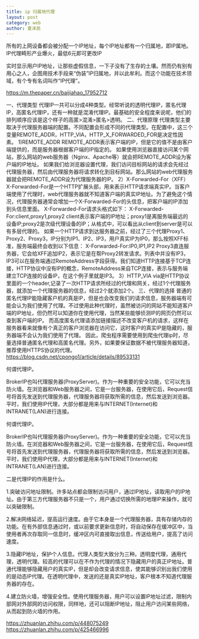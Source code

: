 ```yaml
---
title: ip 归属地代理
layout: post
category: web
author: 夏泽民
---
```

所有的上网设备都会被分配一个IP地址，每个IP地址都有一个归属地，即IP属地。
IP代理畸形产业爆火，最低6元即可更改IP

实时显示用户IP地址，让那些虚假信息，一下子没有了生存的土壤。然而仍有别有用心之人，企图用技术手段来“伪装”IP归属地，并以此牟利。而这个功能在技术领域，有个专有名词叫作“IP代理”。

https://m.thepaper.cn/baijiahao_17952712
<!-- more -->
一、代理类型
代理IP一共可以分成4种类型。经常听说的透明代理IP，匿名代理IP，高匿名代理IP，还有一种就是混淆代理IP。最基础的安全程度来说呢，他们的排列顺序应该是这个样子的高匿>混淆>匿名>透明。
二、代理原理
代理类型主要取决于代理服务器端的配置。不同配置会形成不同的代理类型。在配置中，这三个变量REMOTE_ADDR，HTTP_VIA，HTTP_X_FORWARDED_FOR是决定性因素。
1)REMOTE_ADDR
REMOTE_ADDR表示客户端的IP，但是它的值不是由客户端提供的，而是服务器根据客户端的IP指定的。
如果使用浏览器直接访问某个网站，那么网站的web服务器（Nginx、Apache等）就会把REMOTE_ADDR设为客户端的IP地址。
如果我们给浏览器设置代理，我们访问目标网站的请求会先经过代理服务器，然后由代理服务器将请求转化到目标网站。那么网站的web代理服务器就会把REMOTE_ADDR设为代理服务器的IP。
2）X-Forwarded-For（XFF）
X-Forwarded-For是一个HTTP扩展头部，用来表示HTTP请求端真实IP。当客户端使用了代理时，web代理服务器就不知道客户端的真实IP地址。为了避免这个情况，代理服务器通常会增加一个X-Forwarded-For的头信息，把客户端的IP添加到头信息里面。
X-Forwarded-For请求头格式如下：
X-Forwarded-For:client,proxy1,proxy2
client表示客户端的IP地址；proxy1是离服务端最远的设备IP;proxy2是次级代理设备的IP；从格式中，可以看出从client到server是可以有多层代理的。
如果一个HTTP请求到达服务器之前，经过了三个代理Proxy1、Proxy2、Proxy3，IP分别为IP1、IP2、IP3，用户真实IP为IP0，那么按照XFF标准，服务端最终会收到以下信息：
X-Forwarded-For:IP0,IP1,IP2
Proxy3直连服务器，它会给XFF追加IP2，表示它是在帮Proxy2转发请求。列表中并没有IP3，IP3可以在服务端通过RemoteAddress字段获得。我们知道HTTP连接基于TCP连接，HTTP协议中没有IP的概念，RemoteAddress来自TCP连接，表示与服务端建立TCP连接的设备IP，在这个例子里就是IP3。
3）HTTP_VIA
via是HTTP协议里面的一个header,记录了一次HTTP请求所经过的代理和网关，经过1个代理服务器，就添加一个代理服务器的信息，经过2个就添加2个。
三、代理的选择
普通的匿名代理IP能隐藏客户机的真是IP，但是也会改变我们的请求信息，服务器端有可能会认为我们使用了代理。不过使用此种代理时，虽然被访问的网站不能知道客户端的IP地址，但仍然可以知道你在使用代理，当然某些能够侦测IP的网页仍然可以查到客户端的IP。
而高度匿名代理请添加链接描述不改变客户机的请求，这样在服务器看来就像有个真正的客户浏览器在访问它，这时客户的真实IP是隐藏的，服务器端不会认为我们使用了代理。
因此，爬虫程序需要使用到爬虫代理ip时，尽量选择普通匿名代理和高匿名代理。另外，如果要保证数据不被代理服务器知道，推荐使用HTTPS协议的代理。
https://blog.csdn.net/cpongo1/article/details/89533131

何谓代理IP。

BrokerIP也叫代理服务器(ProxyServer)。作为一种重要的安全功能，它可以充当防火墙。在浏览器和Web服务器之间，它是一台服务器，在使用它后，Request信号将首先发送到代理服务器，代理服务器将获取所需的信息，然后发送到浏览器。平时，我们使用IP代理，大部分都是用来与INTERNET(Internet)和INTRANET(LAN)进行连接。


何谓代理IP。

BrokerIP也叫代理服务器(ProxyServer)。作为一种重要的安全功能，它可以充当防火墙。在浏览器和Web服务器之间，它是一台服务器，在使用它后，Request信号将首先发送到代理服务器，代理服务器将获取所需的信息，然后发送到浏览器。平时，我们使用IP代理，大部分都是用来与INTERNET(Internet)和INTRANET(LAN)进行连接。

二是代理IP的作用是什么。

1.突破访问地址限制。许多站点都会限制访问用户，通过IP地址，读取用户的IP地址。由于第三方代理服务器不只是一个，用户通过切换所需的地理IP来操作，就可以突破限制。

2.解决网络延迟，提高运行速度。由于它本身是一个代理服务器，具有存储内存的功能。在有外部信息通过时，或以前要求更新信息时，将自动保存在缓冲区中，当使用者再次存取同一信息时，缓冲区内可直接取出信息，传送给用户，提高了访问速度。

3.隐藏IP地址，保护个人信息。代理人类型大致分为三种。透明度代理，通用代理，透明代理。较高的代理可以在不作为代理的情况下隐藏用户的真正IP地址。普通代理能够隐藏用户的真实IP，但是却会改变请求信息，使其能够识别出我们使用的是动态IP代理。在透明代理中，发送的还是真实IP地址，客户根本不知道代理服务器的存在。

4.建立防火墙，增强安全性。使用代理服务器，用户可以设置IP地址过滤，限制内部网对外部网的访问权限，同样地，还可以阻断IP地址，阻止用户访问某些网络，从而起到防火墙的作用。

https://zhuanlan.zhihu.com/p/448075249
https://zhuanlan.zhihu.com/p/425466996
